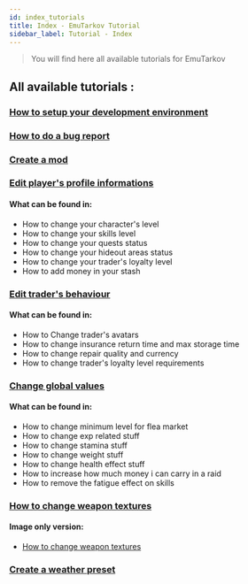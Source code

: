 ```yaml
---
id: index_tutorials
title: Index - EmuTarkov Tutorial
sidebar_label: Tutorial - Index
---
```


> You will find here all available tutorials for EmuTarkov

## All available tutorials :


### [How to setup your development environment](tutorials/development-environment-setup.md)

### [How to do a bug report](tutorials/bug-report.md)

### [Create a mod](tutorials/create_a_mod.md)

### [Edit player's profile informations](tutorials/edit_the_player_profile.md)
#### What can be found in:
* How to change your character's level
* How to change your skills level
* How to change your quests status
* How to change your hideout areas status
* How to change your trader's loyalty level
* How to add money in your stash

### [Edit trader's behaviour](tutorials/edit_traders_values.md)
#### What can be found in:
* How to Change trader's avatars
* How to change insurance return time and max storage time
* How to change repair quality and currency
* How to change trader's loyalty level requirements

### [Change global values](tutorials/edit_globals_values.md)
#### What can be found in:
* How to change minimum level for flea market
* How to change exp related stuff
* How to change stamina stuff
* How to change weight stuff
* How to change health effect stuff
* How to increase how much money i can carry in a raid
* How to remove the fatigue effect on skills

### [How to change weapon textures](tutorials/edit_weapons_texture.md)
#### Image only version:
* [How to change weapon textures](tutorials/photoshop_texture_editing.md)

### [Create a weather preset](tutorials/create_weather.md)